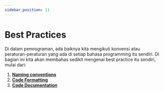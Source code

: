 ```yaml
---
sidebar_position: 11
---
```


# Best Practices

Di dalam pemrograman, ada baiknya kita mengikuti konvensi atau peraturan-peraturan yang ada di setiap bahasa programming itu sendiri. Di bagian ini kita akan membahas sedikit mengenai best practice itu sendiri, mulai dari:

1. [**Naming conventions**](./naming-conventions)
2. [**Code Formatting**](./code-formatting)
3. [**Code Documentation**](./code-documentation)
